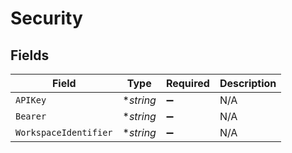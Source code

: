 # Security


## Fields

| Field                 | Type                  | Required              | Description           |
| --------------------- | --------------------- | --------------------- | --------------------- |
| `APIKey`              | **string*             | :heavy_minus_sign:    | N/A                   |
| `Bearer`              | **string*             | :heavy_minus_sign:    | N/A                   |
| `WorkspaceIdentifier` | **string*             | :heavy_minus_sign:    | N/A                   |